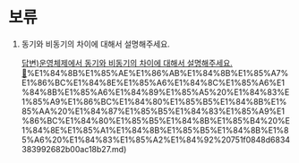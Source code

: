 # 보류

1. 동기와 비동기의 차이에 대해서 설명해주세요.
    
    [답변)운영체제에서 동기와 비동기의 차이에 대해서 설명해주세요.🏸](%E1%84%83%E1%85%A1%E1%86%B8%E1%84%87%E1%85%A7%E1%86%AB)%E1%84%8B%E1%85%AE%E1%86%AB%E1%84%8B%E1%85%A7%E1%86%BC%E1%84%8E%E1%85%A6%E1%84%8C%E1%85%A6%E1%84%8B%E1%85%A6%E1%84%89%E1%85%A5%20%E1%84%83%E1%85%A9%E1%86%BC%E1%84%80%E1%85%B5%E1%84%8B%E1%85%AA%20%E1%84%87%E1%85%B5%E1%84%83%E1%85%A9%E1%86%BC%E1%84%80%E1%85%B5%E1%84%8B%E1%85%B4%20%E1%84%8E%E1%85%A1%E1%84%8B%E1%85%B5%E1%84%8B%E1%85%A6%20%E1%84%83%E1%85%A2%E1%84%92%20751f0848d6834383992682b00ac18b27.md)